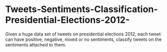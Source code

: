# Tweets-Sentiments-Classification-Presidential-Elections-2012-
Given a huge data set of tweets on presidential elections 2012, each tweet can have positive, negative, mixed or no sentiments, classify tweets on the sentiments attached to them.
